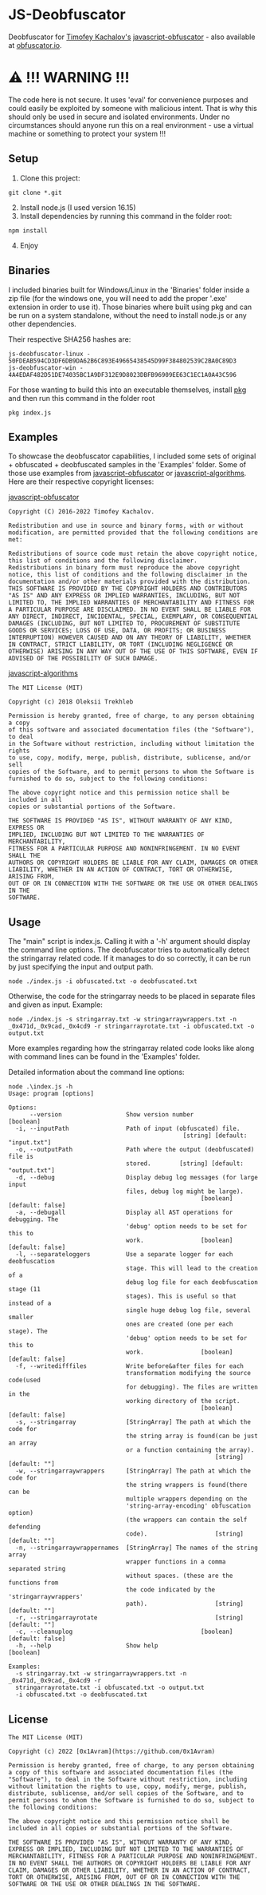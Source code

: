 # JS-Deobfuscator
Deobfuscator for [Timofey Kachalov's](https://github.com/sanex3339) [javascript-obfuscator](https://github.com/javascript-obfuscator/javascript-obfuscator) - also available at [obfuscator.io](https://obfuscator.io/).

# :warning: !!! WARNING !!!
The code here is not secure. It uses 'eval' for convenience purposes and could easily be exploited by someone with malicious intent. That is why this should only be used in secure and isolated environments. Under no circumstances should anyone run this on a real environment - use a virtual machine or something to protect your system !!!


## Setup
1) Clone this project:
```
git clone *.git
```
2) Install node.js (I used version 16.15)
3) Install dependencies by running this command in the folder root:
```
npm install
```
4) Enjoy



## Binaries
I included binaries built for Windows/Linux in the 'Binaries' folder inside a zip file (for the windows one, you will need to add the proper '.exe' extension in order to use it). Those binaries where built using pkg and can be run on a system standalone, without the need to install node.js or any other dependencies.

Their respective SHA256 hashes are:
```
js-deobfuscator-linux - 50FDEAB594CD3DF6DB9DA62B6C893E49665438545D99F384802539C2BA0C89D3
js-deobfuscator-win -   4A4EDAF482D51DE74035BC1A9DF312E9D8023DBFB96909EE63C1EC1A0A43C596
```

For those wanting to build this into an executable themselves, install [pkg](https://www.npmjs.com/package/pkg) and then run this command in the folder root
```
pkg index.js
```


## Examples
To showcase the deobfuscator capabilities, I included some sets of original + obfuscated + deobfuscated samples in the 'Examples' folder. 
Some of those use examples from [javascript-obfuscator](https://github.com/javascript-obfuscator/javascript-obfuscator) or [javascript-algorithms](https://github.com/trekhleb/javascript-algorithms/).
Here are their respective copyright licenses:

[javascript-obfuscator](https://github.com/javascript-obfuscator/javascript-obfuscator)

```
Copyright (C) 2016-2022 Timofey Kachalov.

Redistribution and use in source and binary forms, with or without modification, are permitted provided that the following conditions are met:

Redistributions of source code must retain the above copyright notice, this list of conditions and the following disclaimer.
Redistributions in binary form must reproduce the above copyright notice, this list of conditions and the following disclaimer in the documentation and/or other materials provided with the distribution.
THIS SOFTWARE IS PROVIDED BY THE COPYRIGHT HOLDERS AND CONTRIBUTORS "AS IS" AND ANY EXPRESS OR IMPLIED WARRANTIES, INCLUDING, BUT NOT LIMITED TO, THE IMPLIED WARRANTIES OF MERCHANTABILITY AND FITNESS FOR A PARTICULAR PURPOSE ARE DISCLAIMED. IN NO EVENT SHALL BE LIABLE FOR ANY DIRECT, INDIRECT, INCIDENTAL, SPECIAL, EXEMPLARY, OR CONSEQUENTIAL DAMAGES (INCLUDING, BUT NOT LIMITED TO, PROCUREMENT OF SUBSTITUTE GOODS OR SERVICES; LOSS OF USE, DATA, OR PROFITS; OR BUSINESS INTERRUPTION) HOWEVER CAUSED AND ON ANY THEORY OF LIABILITY, WHETHER IN CONTRACT, STRICT LIABILITY, OR TORT (INCLUDING NEGLIGENCE OR OTHERWISE) ARISING IN ANY WAY OUT OF THE USE OF THIS SOFTWARE, EVEN IF ADVISED OF THE POSSIBILITY OF SUCH DAMAGE.
```

[javascript-algorithms](https://github.com/trekhleb/javascript-algorithms/)

```
The MIT License (MIT)

Copyright (c) 2018 Oleksii Trekhleb

Permission is hereby granted, free of charge, to any person obtaining a copy
of this software and associated documentation files (the "Software"), to deal
in the Software without restriction, including without limitation the rights
to use, copy, modify, merge, publish, distribute, sublicense, and/or sell
copies of the Software, and to permit persons to whom the Software is
furnished to do so, subject to the following conditions:

The above copyright notice and this permission notice shall be included in all
copies or substantial portions of the Software.

THE SOFTWARE IS PROVIDED "AS IS", WITHOUT WARRANTY OF ANY KIND, EXPRESS OR
IMPLIED, INCLUDING BUT NOT LIMITED TO THE WARRANTIES OF MERCHANTABILITY,
FITNESS FOR A PARTICULAR PURPOSE AND NONINFRINGEMENT. IN NO EVENT SHALL THE
AUTHORS OR COPYRIGHT HOLDERS BE LIABLE FOR ANY CLAIM, DAMAGES OR OTHER
LIABILITY, WHETHER IN AN ACTION OF CONTRACT, TORT OR OTHERWISE, ARISING FROM,
OUT OF OR IN CONNECTION WITH THE SOFTWARE OR THE USE OR OTHER DEALINGS IN THE
SOFTWARE.
```

## Usage
The "main" script is index.js. Calling it with a '-h' argument should display the command line options.
The deobfuscator tries to automatically detect the stringarray related code. If it manages to do so correctly, it can be run by just specifying the input and output path.
```
node ./index.js -i obfuscated.txt -o deobfuscated.txt
```
Otherwise, the code for the stringarray needs to be placed in separate files and given as input. Example:
```
node ./index.js -s stringarray.txt -w stringarraywrappers.txt -n _0x471d,_0x9cad,_0x4cd9 -r stringarrayrotate.txt -i obfuscated.txt -o output.txt
```
More examples regarding how the stringarray related code looks like along with command lines can be found in the 'Examples' folder.

Detailed information about the command line options:
```
node .\index.js -h
Usage: program [options]

Options:
      --version                  Show version number                   [boolean]
  -i, --inputPath                Path of input (obfuscated) file.
                                                 [string] [default: "input.txt"]
  -o, --outputPath               Path where the output (deobfuscated) file is
                                 stored.        [string] [default: "output.txt"]
  -d, --debug                    Display debug log messages (for large input
                                 files, debug log might be large).
                                                      [boolean] [default: false]
  -a, --debugall                 Display all AST operations for debugging. The
                                 'debug' option needs to be set for this to
                                 work.                [boolean] [default: false]
  -l, --separateloggers          Use a separate logger for each deobfuscation
                                 stage. This will lead to the creation of a
                                 debug log file for each deobfuscation stage (11
                                 stages). This is useful so that instead of a
                                 single huge debug log file, several smaller
                                 ones are created (one per each stage). The
                                 'debug' option needs to be set for this to
                                 work.                [boolean] [default: false]
  -f, --writedifffiles           Write before&after files for each
                                 transformation modifying the source code(used
                                 for debugging). The files are written in the
                                 working directory of the script.
                                                      [boolean] [default: false]
  -s, --stringarray              [StringArray] The path at which the code for
                                 the string array is found(can be just an array
                                 or a function containing the array).
                                                          [string] [default: ""]
  -w, --stringarraywrappers      [StringArray] The path at which the code for
                                 the string wrappers is found(there can be
                                 multiple wrappers depending on the
                                 'string-array-encoding' obfuscation option)
                                 (the wrappers can contain the self defending
                                 code).                   [string] [default: ""]
  -n, --stringarraywrappernames  [StringArray] The names of the string array
                                 wrapper functions in a comma separated string
                                 without spaces. (these are the functions from
                                 the code indicated by the 'stringarraywrappers'
                                 path).                   [string] [default: ""]
  -r, --stringarrayrotate                                 [string] [default: ""]
  -c, --cleanuplog                                    [boolean] [default: false]
  -h, --help                     Show help                             [boolean]

Examples:
  -s stringarray.txt -w stringarraywrappers.txt -n _0x471d,_0x9cad,_0x4cd9 -r
  stringarrayrotate.txt -i obfuscated.txt -o output.txt
  -i obfuscated.txt -o deobfuscated.txt
```


## License
```
The MIT License (MIT)

Copyright (c) 2022 [0x1Avram](https://github.com/0x1Avram)

Permission is hereby granted, free of charge, to any person obtaining a copy of this software and associated documentation files (the "Software"), to deal in the Software without restriction, including without limitation the rights to use, copy, modify, merge, publish, distribute, sublicense, and/or sell copies of the Software, and to permit persons to whom the Software is furnished to do so, subject to the following conditions:

The above copyright notice and this permission notice shall be included in all copies or substantial portions of the Software.

THE SOFTWARE IS PROVIDED "AS IS", WITHOUT WARRANTY OF ANY KIND, EXPRESS OR IMPLIED, INCLUDING BUT NOT LIMITED TO THE WARRANTIES OF MERCHANTABILITY, FITNESS FOR A PARTICULAR PURPOSE AND NONINFRINGEMENT. IN NO EVENT SHALL THE AUTHORS OR COPYRIGHT HOLDERS BE LIABLE FOR ANY CLAIM, DAMAGES OR OTHER LIABILITY, WHETHER IN AN ACTION OF CONTRACT, TORT OR OTHERWISE, ARISING FROM, OUT OF OR IN CONNECTION WITH THE SOFTWARE OR THE USE OR OTHER DEALINGS IN THE SOFTWARE.
```
